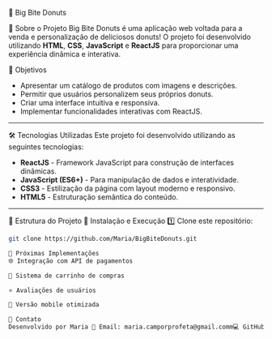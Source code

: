  🍩 Big Bite Donuts

🚀 Sobre o Projeto
Big Bite Donuts é uma aplicação web voltada para a venda e personalização de deliciosos donuts! O projeto foi desenvolvido utilizando **HTML**, **CSS**, **JavaScript** e **ReactJS** para proporcionar uma experiência dinâmica e interativa.

🎯 Objetivos
- Apresentar um catálogo de produtos com imagens e descrições.
- Permitir que usuários personalizem seus próprios donuts.
- Criar uma interface intuitiva e responsiva.
- Implementar funcionalidades interativas com ReactJS.

---

 🛠️ Tecnologias Utilizadas
Este projeto foi desenvolvido utilizando as seguintes tecnologias:
- **ReactJS** - Framework JavaScript para construção de interfaces dinâmicas.
- **JavaScript (ES6+)** - Para manipulação de dados e interatividade.
- **CSS3** - Estilização da página com layout moderno e responsivo.
- **HTML5** - Estruturação semântica do conteúdo.

---

📂 Estrutura do Projeto
🔧 Instalação e Execução
 1️⃣ Clone este repositório:
```bash
git clone https://github.com/Maria/BigBiteDonuts.git

📌 Próximas Implementações
🌐 Integração com API de pagamentos

🛒 Sistema de carrinho de compras

⭐ Avaliações de usuários

📱 Versão mobile otimizada

📩 Contato
Desenvolvido por Maria 📧 Email: maria.camporprofeta@gmail.comm💻 GitHub: Mariaclara2005

